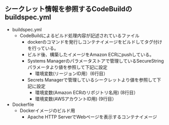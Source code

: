 ## シークレット情報を参照するCodeBuildのbuildspec.yml
- buildspec.yml
  - CodeBuildによるビルド処理内容が記述されているファイル
    - dockerのコマンドを発行しコンテナイメージをビルドしてタグ付けを行っている。
    - ビルド後、構築したイメージをAmazon ECRにpushしている。
    - Systems Managerのパラメータストアで管理しているSecureStringパラメータより値を参照して下記に設定
      - 環境変数(リージョンID用）(6行目）
    - Secrets Managerで管理しているシークレットより値を参照して下記に設定
      - 環境変数(Amazon ECRのリポジトリ名用) (8行目）
      - 環境変数(AWSアカウントID用) (9行目）
- Dockerfile
  - Dockerイメージのビルド用
    - Apache HTTP ServerでWebページを表示するコンテナイメージ

